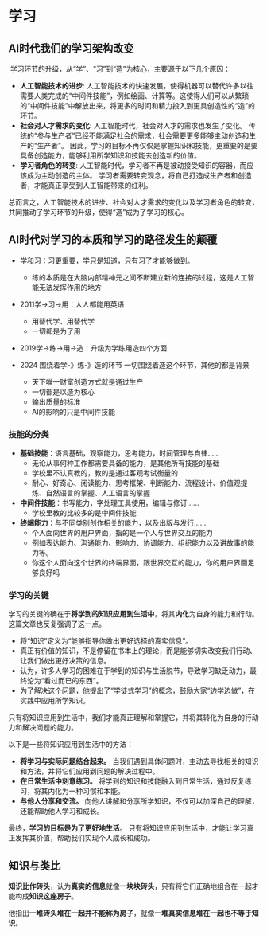 # 学习

## AI时代我们的学习架构改变

​	学习环节的升级，从“学”、“习”到“造”为核心，主要源于以下几个原因：

- **人工智能技术的进步**:  人工智能技术的快速发展，使得机器可以替代许多以往需要人类完成的“中间件技能”，例如绘画、计算等。这使得人们可以从繁琐的“中间件技能”中解放出来，将更多的时间和精力投入到更具创造性的“造”的环节。
- **社会对人才需求的变化**: 人工智能时代，社会对人才的需求也发生了变化。 传统的“参与生产者”已经不能满足社会的需求，社会需要更多能够主动创造和生产的“生产者”。 因此，学习的目标不再仅仅是掌握知识和技能，更重要的是要具备创造能力，能够利用所学知识和技能去创造新的价值。
- **学习者角色的转变**: 人工智能时代，学习者不再是被动接受知识的容器，而应该成为主动创造的主体。  学习者需要转变观念，将自己打造成生产者和创造者，才能真正享受到人工智能带来的红利。

总而言之，人工智能技术的进步、社会对人才需求的变化以及学习者角色的转变，共同推动了学习环节的升级，使得“造”成为了学习的核心。

## AI时代对学习的本质和学习的路径发生的颠覆

* 学和习：习更重要，学只是知道，只有习了才能够做到。
  * 练的本质是在大脑内部精神元之间不断建立新的连接的过程，这是人工智能无法发挥作用的地方

* 2011学->习->用：人人都能用英语
  * 用替代学、用替代学
  * 一切都是为了用
* 2019学->练->用->造：升级为学练用造四个方面
* 2024 围绕着学-》练-》造的环节 一切围绕着造这个环节，其他的都是背景
  * 天下唯一财富创造方式就是通过生产
  * 一切都是以造为核心
  * 输出质量的标准
  * AI的影响的只是中间件技能

### 技能的分类

* **基础技能**：语言基础，观察能力，思考能力，时间管理与自律……
  * 无论从事何种工作都需要具备的能力，是其他所有技能的基础
  * 学校里不认真教的，教的是通过客观考试衡量的
  * 耐心、好奇心、阅读能力、思考框架、判断能力、流程设计、价值观提炼、自然语言的掌握、人工语言的掌握
* **中间件技能**：书写能力，字处理工具使用，编辑与修订……
  * 学校里教的比较多的是中间件技能
* **终端能力**：与不同类别创作相关的能力，以及出版与发行……
  * 个人面向世界的用户界面，指的是一个人与世界交互的能力
  * 例如表达能力、沟通能力、影响力、协调能力、组织能力以及讲故事的能力等。
  * 你这个人面向这个世界的终端界面，跟世界交互的能力，你的用户界面足够良好吗



### 学习的关键

学习的关键的确在于**将学到的知识应用到生活中**，将其**内化**为自身的能力和行动。这篇文章也反复强调了这一点。

- 将“知识”定义为“能够指导你做出更好选择的真实信息”。
- 真正有价值的知识，不是停留在书本上的理论，而是能够切实改变我们行动、让我们做出更好决策的信息。
- 认为，许多人学习的困难在于学到的知识与生活脱节，导致学习缺乏动力，最终沦为“看过而已的东西”。
- 为了解决这个问题，他提出了“学徒式学习”的概念，鼓励大家“边学边做”，在实践中应用所学知识。

只有将知识应用到生活中，我们才能真正理解和掌握它，并将其转化为自身的行动力和解决问题的能力。

以下是一些将知识应用到生活中的方法：

- **将学习与实际问题结合起来。** 当我们遇到具体问题时，主动去寻找相关的知识和方法，并将它们应用到问题的解决过程中。
- **在日常生活中刻意练习。** 将学到的知识和技能融入到日常生活，通过反复练习，将其内化为一种习惯和本能。
- **与他人分享和交流。** 向他人讲解和分享所学知识，不仅可以加深自己的理解，还能帮助他人学习和成长。

最终，**学习的目标是为了更好地生活**。 只有将知识应用到生活中，才能让学习真正发挥其价值，帮助我们实现个人成长和成功。

## 知识与类比

**知识比作砖头**，认为**真实的信息**就像**一块块砖头**，只有将它们正确地组合在一起才能构成**知识这座房子**。

他指出**一堆砖头堆在一起并不能称为房子**，就像**一堆真实信息堆在一起也不等于知识**。

